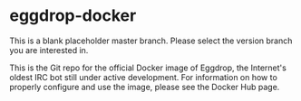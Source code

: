 # eggdrop-docker

This is a blank placeholder master branch. Please select the version branch you are interested in.

This is the Git repo for the official Docker image of Eggdrop, the Internet's oldest IRC bot still under active development. For information on how to properly configure and use the image, please see the Docker Hub page. 


